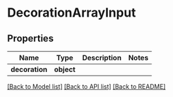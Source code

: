 # DecorationArrayInput

## Properties
Name | Type | Description | Notes
------------ | ------------- | ------------- | -------------
**decoration** | **object** |  | 

[[Back to Model list]](../README.md#documentation-for-models) [[Back to API list]](../README.md#documentation-for-api-endpoints) [[Back to README]](../README.md)


